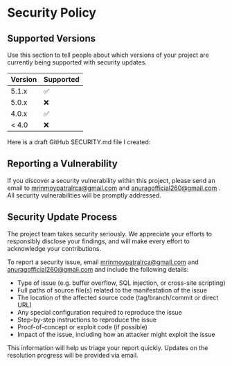 # Security Policy

## Supported Versions

Use this section to tell people about which versions of your project are
currently being supported with security updates.

| Version | Supported          |
| ------- | ------------------ |
| 5.1.x   | :white_check_mark: |
| 5.0.x   | :x:                |
| 4.0.x   | :white_check_mark: |
| < 4.0   | :x:                |

Here is a draft GitHub SECURITY.md file I created:

## Reporting a Vulnerability

If you discover a security vulnerability within this project, please send an email to mrinmoypatralrca@gmail.com and anuragofficial260@gmail.com
. All security vulnerabilities will be promptly addressed.

## Security Update Process

The project team takes security seriously. We appreciate your efforts to responsibly disclose your findings, and will make every effort to acknowledge your contributions.

To report a security issue, email mrinmoypatralrca@gmail.com and anuragofficial260@gmail.com
 and include the following details:

* Type of issue (e.g. buffer overflow, SQL injection, or cross-site scripting)
* Full paths of source file(s) related to the manifestation of the issue
* The location of the affected source code (tag/branch/commit or direct URL)
* Any special configuration required to reproduce the issue
* Step-by-step instructions to reproduce the issue
* Proof-of-concept or exploit code (if possible)
* Impact of the issue, including how an attacker might exploit the issue

This information will help us triage your report quickly. Updates on the resolution progress will be provided via email.
